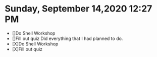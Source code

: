 # Sunday, September 14,2020 12:27 PM
- []Do Shell Workshop
- []Fill out quiz
Did everything that I had planned to do. 
- [X]Do Shell Workshop
- [X]Fill out quiz
